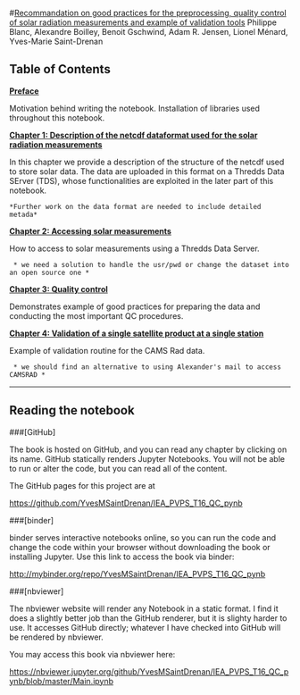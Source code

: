 #[Recommandation on good practices for the preprocessing, quality control of solar radiation measurements and example of validation tools](https://github.com/YvesMSaintDrenan/IEA_PVPS_T16_QC_pynb)
Philippe Blanc, Alexandre Boilley, Benoit Gschwind, Adam R. Jensen, Lionel Ménard, Yves-Marie Saint-Drenan  


## Table of Contents

[**Preface**](https://github.com/YvesMSaintDrenan/IEA_PVPS_T16_QC_pynb/blob/master/00_Preface.ipynb)
 
Motivation behind writing the notebook. 
Installation of libraries used throughout this notebook.
     
[**Chapter 1: Description of the netcdf dataformat used for the solar radiation measurements**](https://github.com/YvesMSaintDrenan/IEA_PVPS_T16_QC_pynb/blob/master/01_netcdf_format.ipynb)
     
In this chapter we provide a description of the structure of the netcdf used to store solar data. The data are uploaded in this format on a Thredds Data SErver (TDS), whose functionalities are exploited in the later part of this notebook.
     
    *Further work on the data format are needed to include detailed metada*

[**Chapter 2: Accessing solar measurements**](https://github.com/YvesMSaintDrenan/IEA_PVPS_T16_QC_pynb/blob/master/02_bsrn_netcdf.ipynb)

How to access to solar measurements using a Thredds Data Server.

     * we need a solution to handle the usr/pwd or change the dataset into an open source one *

[**Chapter 3: Quality control**](https://github.com/YvesMSaintDrenan/IEA_PVPS_T16_QC_pynb/blob/master/03_SolarDataQC.ipynb)

Demonstrates example of good practices for preparing the data and conducting the most important QC procedures.

[**Chapter 4: Validation of a single satellite product at a single station**](https://github.com/YvesMSaintDrenan/IEA_PVPS_T16_QC_pynb/blob/master/04_ValidationCAMSRad.ipynb)

Example of validation routine for the CAMS Rad data.
     
     * we should find an alternative to using Alexander's mail to access CAMSRAD *

---
## Reading the notebook

###[GitHub]

The book is hosted on GitHub, and you can read any chapter by clicking on its name. GitHub statically renders Jupyter Notebooks. You will not be able to run or alter the code, but you can read all of the content.

The GitHub pages for this project are at

https://github.com/YvesMSaintDrenan/IEA_PVPS_T16_QC_pynb


###[binder]

binder serves interactive notebooks online, so you can run the code and change the code within your browser without downloading the book or installing Jupyter. Use this link to access the book via binder:

http://mybinder.org/repo/YvesMSaintDrenan/IEA_PVPS_T16_QC_pynb

###[nbviewer]

The nbviewer website will render any Notebook in a static format. I find it does a slightly better job than the GitHub renderer, but it is slighty harder to use. It accesses GitHub directly; whatever I have checked into GitHub will be rendered by nbviewer.

You may access this book via nbviewer here:

https://nbviewer.jupyter.org/github/YvesMSaintDrenan/IEA_PVPS_T16_QC_pynb/blob/master/Main.ipynb



